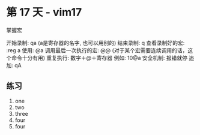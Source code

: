 # 第 17 天 - vim17

掌握宏

开始录制: qa (a是寄存器的名字, 也可以用别的)
结束录制: q
查看录制好的宏: :reg a
使用: @a
调用最后一次执行的宏: @@ (对于某个宏需要连续调用的话，这个命令十分有用)
重复执行: 数字＋@＋寄存器  例如: 10@a
安全机制: 报错就停
追加: qA

## 练习

1. one
2. two
3. three
4. four
10. four